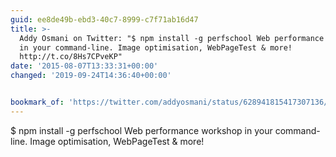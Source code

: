 ```yaml
---
guid: ee8de49b-ebd3-40c7-8999-c7f71ab16d47
title: >-
  Addy Osmani on Twitter: "$ npm install -g perfschool Web performance workshop
  in your command-line. Image optimisation, WebPageTest & more!
  http://t.co/8Hs7CPveKP"
date: '2015-08-07T13:33:31+00:00'
changed: '2019-09-24T14:36:40+00:00'


bookmark_of: 'https://twitter.com/addyosmani/status/628941815417307136/photo/1'
---
```



$ npm install -g perfschool   Web performance workshop in your command-line. Image optimisation, WebPageTest & more!
